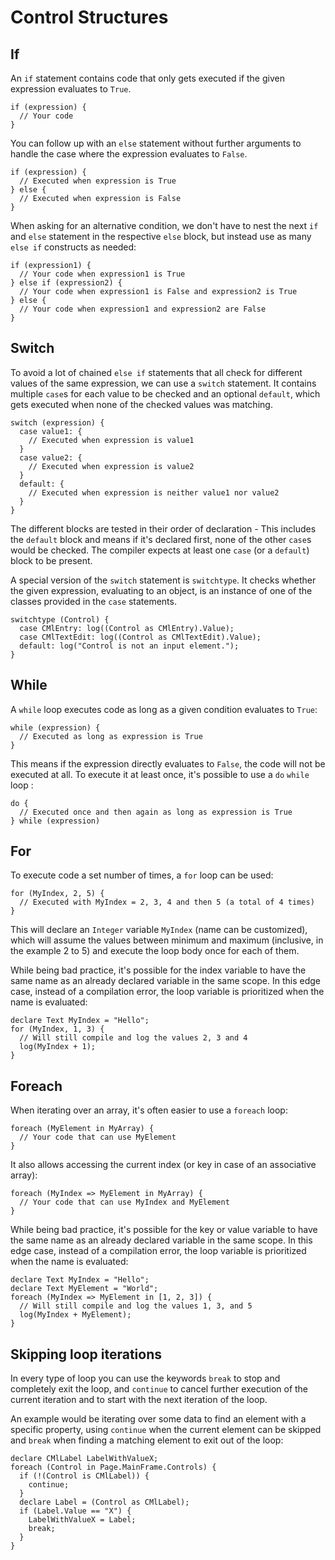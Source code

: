 # Control Structures

## If
An `if` statement contains code that only gets executed if the given expression evaluates to `True`.

```ManiaScript
if (expression) {
  // Your code
}
```

You can follow up with an `else` statement without further arguments to handle the case where the expression evaluates to `False`.

```ManiaScript
if (expression) {
  // Executed when expression is True
} else {
  // Executed when expression is False
}
```

When asking for an alternative condition, we don't have to nest the next `if` and `else` statement in the respective `else` block, but instead use as many `else if` constructs as needed:

```ManiaScript
if (expression1) {
  // Your code when expression1 is True
} else if (expression2) {
  // Your code when expression1 is False and expression2 is True
} else {
  // Your code when expression1 and expression2 are False
}
```

## Switch
To avoid a lot of chained `else if` statements that all check for different values of the same expression, we can use a `switch` statement. It contains multiple `case`s for each value to be checked and an optional `default`, which gets executed when none of the checked values was matching.

```ManiaScript
switch (expression) {
  case value1: {
    // Executed when expression is value1
  }
  case value2: {
    // Executed when expression is value2
  }
  default: {
    // Executed when expression is neither value1 nor value2
  }
}
```

The different blocks are tested in their order of declaration - This includes the `default` block and means if it's declared first, none of the other `case`s would be checked. The compiler expects at least one `case` (or a `default`) block to be present.

A special version of the `switch` statement is `switchtype`. It checks whether the given expression, evaluating to an object, is an instance of one of the classes provided in the `case` statements.

```ManiaScript
switchtype (Control) {
  case CMlEntry: log((Control as CMlEntry).Value);
  case CMlTextEdit: log((Control as CMlTextEdit).Value);
  default: log("Control is not an input element.");
}
```

## While
A `while` loop executes code as long as a given condition evaluates to `True`:

```ManiaScript
while (expression) {
  // Executed as long as expression is True
}
```

This means if the expression directly evaluates to `False`, the code will not be executed at all. To execute it at least once, it's possible to use a `do` `while` loop :

```ManiaScript
do {
  // Executed once and then again as long as expression is True
} while (expression)
```

## For
To execute code a set number of times, a `for` loop can be used:

```ManiaScript
for (MyIndex, 2, 5) {
  // Executed with MyIndex = 2, 3, 4 and then 5 (a total of 4 times)
}
```

This will declare an `Integer` variable `MyIndex` (name can be customized), which will assume the values between minimum and maximum (inclusive, in the example 2 to 5) and execute the loop body once for each of them.

While being bad practice, it's possible for the index variable to have the same name as an already declared variable in the same scope. In this edge case, instead of a compilation error, the loop variable is prioritized when the name is evaluated:

```ManiaScript
declare Text MyIndex = "Hello";
for (MyIndex, 1, 3) {
  // Will still compile and log the values 2, 3 and 4
  log(MyIndex + 1);
}
```

## Foreach
When iterating over an array, it's often easier to use a `foreach` loop:

```ManiaScript
foreach (MyElement in MyArray) {
  // Your code that can use MyElement
}
```

It also allows accessing the current index (or key in case of an associative array):

```ManiaScript
foreach (MyIndex => MyElement in MyArray) {
  // Your code that can use MyIndex and MyElement
}
```

While being bad practice, it's possible for the key or value variable to have the same name as an already declared variable in the same scope. In this edge case, instead of a compilation error, the loop variable is prioritized when the name is evaluated:

```ManiaScript
declare Text MyIndex = "Hello";
declare Text MyElement = "World";
foreach (MyIndex => MyElement in [1, 2, 3]) {
  // Will still compile and log the values 1, 3, and 5
  log(MyIndex + MyElement);
}
```

## Skipping loop iterations
In every type of loop you can use the keywords `break` to stop and completely exit the loop, and `continue` to cancel further execution of the current iteration and to start with the next iteration of the loop.

An example would be iterating over some data to find an element with a specific property, using `continue` when the current element can be skipped and `break` when finding a matching element to exit out of the loop:

```ManiaScript
declare CMlLabel LabelWithValueX;
foreach (Control in Page.MainFrame.Controls) {
  if (!(Control is CMlLabel)) {
    continue;
  }
  declare Label = (Control as CMlLabel);
  if (Label.Value == "X") {
    LabelWithValueX = Label;
    break;
  }
}
```

